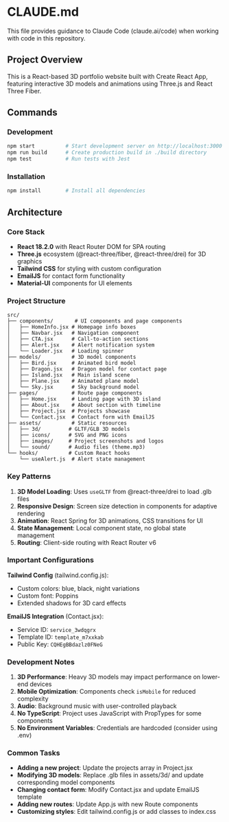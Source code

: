 # CLAUDE.md

This file provides guidance to Claude Code (claude.ai/code) when working with code in this repository.

## Project Overview

This is a React-based 3D portfolio website built with Create React App, featuring interactive 3D models and animations using Three.js and React Three Fiber.

## Commands

### Development
```bash
npm start          # Start development server on http://localhost:3000
npm run build      # Create production build in ./build directory
npm test           # Run tests with Jest
```

### Installation
```bash
npm install        # Install all dependencies
```

## Architecture

### Core Stack
- **React 18.2.0** with React Router DOM for SPA routing
- **Three.js** ecosystem (@react-three/fiber, @react-three/drei) for 3D graphics
- **Tailwind CSS** for styling with custom configuration
- **EmailJS** for contact form functionality
- **Material-UI** components for UI elements

### Project Structure
```
src/
├── components/       # UI components and page components
│   ├── HomeInfo.jsx # Homepage info boxes
│   ├── Navbar.jsx   # Navigation component
│   ├── CTA.jsx      # Call-to-action sections
│   ├── Alert.jsx    # Alert notification system
│   └── Loader.jsx   # Loading spinner
├── models/          # 3D model components
│   ├── Bird.jsx     # Animated bird model
│   ├── Dragon.jsx   # Dragon model for contact page
│   ├── Island.jsx   # Main island scene
│   ├── Plane.jsx    # Animated plane model
│   └── Sky.jsx      # Sky background model
├── pages/           # Route page components
│   ├── Home.jsx     # Landing page with 3D island
│   ├── About.jsx    # About section with timeline
│   ├── Project.jsx  # Projects showcase
│   └── Contact.jsx  # Contact form with EmailJS
├── assets/          # Static resources
│   ├── 3d/         # GLTF/GLB 3D models
│   ├── icons/      # SVG and PNG icons
│   ├── images/     # Project screenshots and logos
│   └── sound/      # Audio files (theme.mp3)
└── hooks/          # Custom React hooks
    └── useAlert.js  # Alert state management
```

### Key Patterns

1. **3D Model Loading**: Uses `useGLTF` from @react-three/drei to load .glb files
2. **Responsive Design**: Screen size detection in components for adaptive rendering
3. **Animation**: React Spring for 3D animations, CSS transitions for UI
4. **State Management**: Local component state, no global state management
5. **Routing**: Client-side routing with React Router v6

### Important Configurations

**Tailwind Config** (tailwind.config.js):
- Custom colors: blue, black, night variations
- Custom font: Poppins
- Extended shadows for 3D card effects

**EmailJS Integration** (Contact.jsx):
- Service ID: `service_3wdqgrx`
- Template ID: `template_m7xxkab`
- Public Key: `CQHEgBBdazlz0FNeG`

### Development Notes

1. **3D Performance**: Heavy 3D models may impact performance on lower-end devices
2. **Mobile Optimization**: Components check `isMobile` for reduced complexity
3. **Audio**: Background music with user-controlled playback
4. **No TypeScript**: Project uses JavaScript with PropTypes for some components
5. **No Environment Variables**: Credentials are hardcoded (consider using .env)

### Common Tasks

- **Adding a new project**: Update the projects array in Project.jsx
- **Modifying 3D models**: Replace .glb files in assets/3d/ and update corresponding model components
- **Changing contact form**: Modify Contact.jsx and update EmailJS template
- **Adding new routes**: Update App.js with new Route components
- **Customizing styles**: Edit tailwind.config.js or add classes to index.css